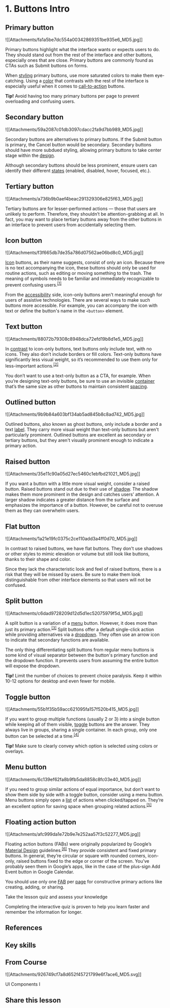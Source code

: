 # 1. Buttons Intro
## Primary button

![[Attachments/fa1a5be7dc554a00342869351be935e6_MD5.jpg]]

Primary buttons highlight what the interface wants or expects users to do. They should stand out from the rest of the interface and other buttons, especially ones that are close. Primary buttons are commonly found as CTAs such as Submit buttons on forms.

When [styling](https://app.uxcel.com/glossary/style) primary buttons, use more saturated colors to make them eye-catching. Using a [color](https://app.uxcel.com/glossary/color) that contrasts with the rest of the interface is especially useful when it comes to [call-to-action](https://app.uxcel.com/glossary/call-to-action) buttons.

**Tip!** Avoid having too many primary buttons per page to prevent overloading and confusing users.

## Secondary button

![[Attachments/59a2087c01db3097cdacc2fa9d7bb989_MD5.jpg]]

Secondary buttons are alternatives to primary buttons. If the Submit button is primary, the Cancel button would be secondary. Secondary buttons should have more subdued styling, allowing primary buttons to take center stage within the [design](https://app.uxcel.com/glossary/design).

Although secondary buttons should be less prominent, ensure users can identify their different [states](https://app.uxcel.com/glossary/states) (enabled, disabled, hover, focused, etc.).

## Tertiary button

![[Attachments/a736b9b0aef4beac291329306e825f63_MD5.jpg]]

Tertiary buttons are for lesser-performed actions — those that users are unlikely to perform. Therefore, they shouldn’t be attention-grabbing at all. In fact, you may want to place tertiary buttons away from the other buttons in an interface to prevent users from accidentally selecting them.

## Icon button

![[Attachments/f3f665db7de35a786d07562ae06bd8c0_MD5.jpg]]

[Icon](https://app.uxcel.com/glossary/icons) buttons, as their name suggests, consist of only an icon. Because there is no text accompanying the icon, these buttons should only be used for routine actions, such as editing or moving something to the trash. The meaning of symbols needs to be familiar and immediately recognizable to prevent confusing users.<sup><a href="moz-extension://1fff0f8b-616f-485f-8cf3-32584a1a9298/#anchor-1" rel="noopener noreferrer" applinkanchor="">[1]</a></sup>

From the [accessibility](https://app.uxcel.com/glossary/accessibility) side, icon-only buttons aren't meaningful enough for users of assistive technologies. There are several ways to make such buttons more accessible. For example, you can accompany the icon with text or define the button's name in the `<button>` element.

## Text button

![[Attachments/88072b79308c8948dca72efd19b8d1e5_MD5.jpg]]

In [contrast](https://app.uxcel.com/glossary/contrast) to icon-only buttons, text buttons only include text, with no icons. They also don’t include borders or fill colors. Text-only buttons have significantly less visual weight, so it’s recommended to use them only for less-important actions.<sup><a href="moz-extension://1fff0f8b-616f-485f-8cf3-32584a1a9298/#anchor-2" rel="noopener noreferrer" applinkanchor="">[2]</a></sup>

You don’t want to use a text-only button as a CTA, for example. When you’re designing text-only buttons, be sure to use an invisible [container](https://app.uxcel.com/glossary/container) that’s the same size as other buttons to maintain consistent [spacing](https://app.uxcel.com/glossary/spacing).

## Outlined button

![[Attachments/9b9b84a603bf134ab5ad845b8c8ad742_MD5.jpg]]

Outlined buttons, also known as ghost buttons, only include a border and a text [label](https://app.uxcel.com/glossary/labels). They carry more visual weight than text-only buttons but aren't particularly prominent. Outlined buttons are excellent as secondary or tertiary buttons, but they aren't visually prominent enough to indicate a primary action. 

## Raised button

![[Attachments/35e11c90a05d27ec5460c1ebfbd21021_MD5.jpg]]

If you want a button with a little more visual weight, consider a raised button. Raised buttons stand out due to their use of [shadow](https://app.uxcel.com/glossary/shadows). The shadow makes them more prominent in the design and catches users’ attention. A larger shadow indicates a greater distance from the surface and emphasizes the importance of a button. However, be careful not to overuse them as they can overwhelm users.

## Flat button

![[Attachments/1a21e19fc0375c2ce110add3a4ff0d70_MD5.jpg]]

In contrast to raised buttons, we have flat buttons. They don't use shadows or other styles to mimic elevation or volume but still look like buttons, thanks to their shape and color.

Since they lack the characteristic look and feel of raised buttons, there is a risk that they will be missed by users. Be sure to make them look distinguishable from other interface elements so that users will not be confused.

## Split button

![[Attachments/c6dad9728209d12d5d1ec52075979f5d_MD5.jpg]]

A split button is a variation of a [menu](https://app.uxcel.com/glossary/menus) button. However, it does more than just its primary action.<sup><a href="moz-extension://1fff0f8b-616f-485f-8cf3-32584a1a9298/#anchor-3" rel="noopener noreferrer" applinkanchor="">[3]</a></sup> Split buttons offer a default single-click action while providing alternatives via a [dropdown](https://app.uxcel.com/glossary/dropdown). They often use an arrow icon to indicate that secondary functions are available.

The only thing differentiating split buttons from regular menu buttons is some kind of visual separator between the button's primary function and the dropdown function. It prevents users from assuming the entire button will expose the dropdown.

**Tip!** Limit the number of choices to prevent choice paralysis. Keep it within 10-12 options for desktop and even fewer for mobile.

## Toggle button

![[Attachments/55b1f35b59acc621095fa157f520b415_MD5.jpg]]

If you want to group multiple functions (usually 2 or 3) into a single button while keeping all of them visible, [toggle](https://app.uxcel.com/glossary/toggles) buttons are the answer. They always live in groups, sharing a single container. In each group, only one button can be selected at a time.<sup><a href="moz-extension://1fff0f8b-616f-485f-8cf3-32584a1a9298/#anchor-4" rel="noopener noreferrer" applinkanchor="">[4]</a></sup>

**Tip!** Make sure to clearly convey which option is selected using colors or overlays.

## Menu button

![[Attachments/6c139ef62fa8b9fb5da8858c8fc03e40_MD5.jpg]]

If you need to group similar actions of equal importance, but don’t want to show them side by side with a toggle button, consider using a menu button. Menu buttons simply open a [list](https://app.uxcel.com/glossary/lists) of actions when clicked/tapped on. They’re an excellent option for saving space when grouping related actions.<sup><a href="moz-extension://1fff0f8b-616f-485f-8cf3-32584a1a9298/#anchor-5" rel="noopener noreferrer" applinkanchor="">[5]</a></sup>

## Floating action button

![[Attachments/afc999da1e72b9e7e252aa57f3c52277_MD5.jpg]]

Floating action buttons (FABs) were originally popularized by Google’s [Material Design](https://app.uxcel.com/glossary/material-design) guidelines.<sup><a href="moz-extension://1fff0f8b-616f-485f-8cf3-32584a1a9298/#anchor-6" rel="noopener noreferrer" applinkanchor="">[6]</a></sup> They provide consistent and fixed primary buttons. In general, they’re circular or square with rounded corners, icon-only, raised buttons fixed to the edge or corner of the screen. You’ve probably seen them in Google’s apps, like in the case of the plus-sign Add Event button in Google Calendar.

You should use only one [FAB](https://app.uxcel.com/glossary/fabs) per [page](https://app.uxcel.com/glossary/pages) for constructive primary actions like creating, adding, or sharing.

Take the lesson quiz and assess your knowledge

Completing the interactive quiz is proven to help you learn faster and remember the information for longer.

## References

## Key skills

## From Course

![[Attachments/926749cf7a8d652f45721799e6f7ace6_MD5.svg]]

UI Components I

## Share this lesson